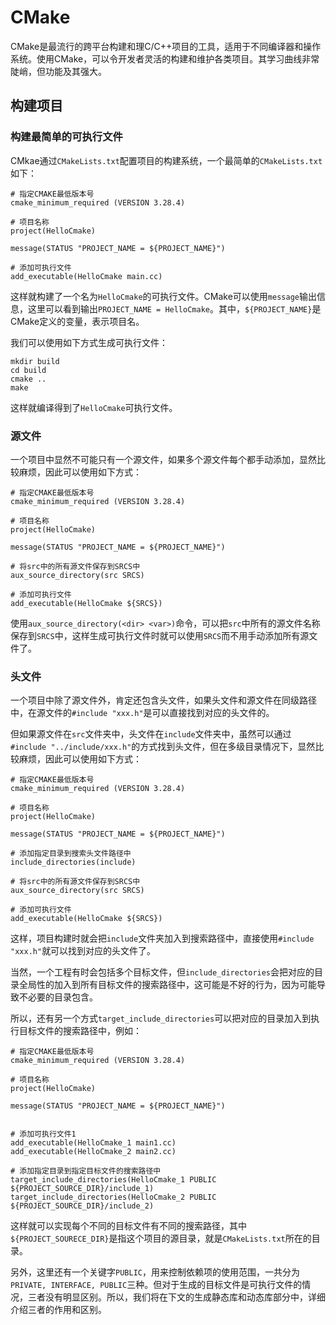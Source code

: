 # CMake

CMake是最流行的跨平台构建和理C/C++项目的工具，适用于不同编译器和操作系统。使用CMake，可以令开发者灵活的构建和维护各类项目。其学习曲线非常陡峭，但功能及其强大。

## 构建项目

### 构建最简单的可执行文件

CMkae通过`CMakeLists.txt`配置项目的构建系统，一个最简单的`CMakeLists.txt`如下：

```
# 指定CMAKE最低版本号
cmake_minimum_required (VERSION 3.28.4)

# 项目名称
project(HelloCmake)

message(STATUS "PROJECT_NAME = ${PROJECT_NAME}")

# 添加可执行文件
add_executable(HelloCmake main.cc)

```

这样就构建了一个名为`HelloCmake`的可执行文件。CMake可以使用`message`输出信息，这里可以看到输出`PROJECT_NAME = HelloCmake`。其中，`${PROJECT_NAME}`是CMake定义的变量，表示项目名。

我们可以使用如下方式生成可执行文件：

```
mkdir build
cd build
cmake ..
make
```

这样就编译得到了`HelloCmake`可执行文件。

### 源文件

一个项目中显然不可能只有一个源文件，如果多个源文件每个都手动添加，显然比较麻烦，因此可以使用如下方式：

```
# 指定CMAKE最低版本号
cmake_minimum_required (VERSION 3.28.4)

# 项目名称
project(HelloCmake)

message(STATUS "PROJECT_NAME = ${PROJECT_NAME}")

# 将src中的所有源文件保存到SRCS中
aux_source_directory(src SRCS)

# 添加可执行文件
add_executable(HelloCmake ${SRCS})

```

使用`aux_source_directory(<dir> <var>)`命令，可以把`src`中所有的源文件名称保存到`SRCS`中，这样生成可执行文件时就可以使用`SRCS`而不用手动添加所有源文件了。

### 头文件

一个项目中除了源文件外，肯定还包含头文件，如果头文件和源文件在同级路径中，在源文件的`#include "xxx.h"`是可以直接找到对应的头文件的。

但如果源文件在`src`文件夹中，头文件在`include`文件夹中，虽然可以通过`#include "../include/xxx.h"`的方式找到头文件，但在多级目录情况下，显然比较麻烦，因此可以使用如下方式：

```
# 指定CMAKE最低版本号
cmake_minimum_required (VERSION 3.28.4)

# 项目名称
project(HelloCmake)

message(STATUS "PROJECT_NAME = ${PROJECT_NAME}")

# 添加指定目录到搜索头文件路径中
include_directories(include)

# 将src中的所有源文件保存到SRCS中
aux_source_directory(src SRCS)

# 添加可执行文件
add_executable(HelloCmake ${SRCS})
```

这样，项目构建时就会把`include`文件夹加入到搜索路径中，直接使用`#include "xxx.h"`就可以找到对应的头文件了。

当然，一个工程有时会包括多个目标文件，但`include_directories`会把对应的目录全局性的加入到所有目标文件的搜索路径中，这可能是不好的行为，因为可能导致不必要的目录包含。

所以，还有另一个方式`target_include_directories`可以把对应的目录加入到执行目标文件的搜索路径中，例如：

```
# 指定CMAKE最低版本号
cmake_minimum_required (VERSION 3.28.4)

# 项目名称
project(HelloCmake)

message(STATUS "PROJECT_NAME = ${PROJECT_NAME}")


# 添加可执行文件1
add_executable(HelloCmake_1 main1.cc)
add_executable(HelloCmake_2 main2.cc)

# 添加指定目录到指定目标文件的搜索路径中
target_include_directories(HelloCmake_1 PUBLIC ${PROJECT_SOURCE_DIR}/include_1)
target_include_directories(HelloCmake_2 PUBLIC ${PROJECT_SOURCE_DIR}/include_2)
```

这样就可以实现每个不同的目标文件有不同的搜索路径，其中`${PROJECT_SOURECE_DIR}`是指这个项目的源目录，就是`CMakeLists.txt`所在的目录。

另外，这里还有一个关键字`PUBLIC`，用来控制依赖项的使用范围，一共分为`PRIVATE, INTERFACE, PUBLIC`三种。但对于生成的目标文件是可执行文件的情况，三者没有明显区别。所以，我们将在下文的生成静态库和动态库部分中，详细介绍三者的作用和区别。
